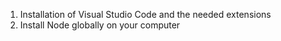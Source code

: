 1. Installation of Visual Studio Code and the needed extensions
2. Install Node globally on your computer
